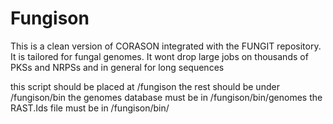 # Fungison
This is a clean version of CORASON integrated with the FUNGIT repository. It is tailored for fungal genomes. It wont drop large jobs on thousands of PKSs and NRPSs and in general for long sequences

this script should be placed at /fungison
the rest should be under /fungison/bin
the genomes database must be in /fungison/bin/genomes
the RAST.Ids file must be in /fungison/bin/
